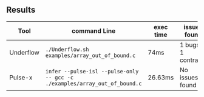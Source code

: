 ## Results

|Tool|command Line|exec time  |issues found                         |
|----------------|-------------------------------|-----------------------------|---------------------------|
|Underflow|`./Underflow.sh examples/array_out_of_bound.c`|74ms|1 bugs & 1 contracts|
|Pulse-x|`infer --pulse-isl --pulse-only -- gcc -c ./examples/array_out_of_bound.c`|26.63ms|No issues found|
